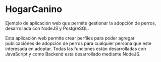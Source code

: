 # HogarCanino
Ejemplo de aplicación web que permite gestionar la adopción de perros, desarrollada con NodeJS y PostgreSQL.

Esta aplicación web permite crear perfiles para poder agregar publicaciónes de adopción de perros para cualquier persona que este interesada en adoptar. 
Todas las funciones están desarrolladas con JavaScript y como Backend esta desarrollado mediante NodeJS.
